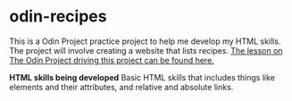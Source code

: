 # odin-recipes
This is a Odin Project practice project to help me develop my HTML skills. The project will involve creating a website that lists recipes. [The lesson on The Odin Project driving this project can be found here.](https://www.theodinproject.com/lessons/foundations-recipes)

**HTML skills being developed**
Basic HTML skills that includes things like elements and their attributes, and relative and absolute links.

